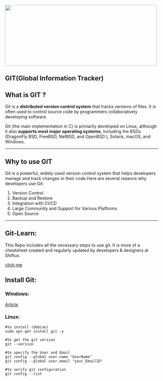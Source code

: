 <img src="https://upload.wikimedia.org/wikipedia/commons/thumb/e/e0/Git-logo.svg/1200px-Git-logo.svg.png" width="500" height="200">  

## GIT(Global Information Tracker)  

## What is GIT ?

Git is a __distributed version control system__ that tracks versions of files. It is often used to control source code by programmers collaboratively developing software.  

Git (the main implementation in C) is primarily developed on Linux, although it also __supports most major operating systems__, including the BSDs (DragonFly BSD, FreeBSD, NetBSD, and OpenBSD ), Solaris,
macOS, and Windows.  

---  

## Why to use GIT  

Git is a powerful, widely-used version control system that helps developers manage and track changes in their code.Here are several reasons why developers use Git:  

1. Version Control  
2. Backup and Restore  
3. Integration with CI/CD  
4. Large Community and Support for Various Platforms  
5. Open Source  

---  

## Git-Learn:  

This Repo includes all the necessary steps to use git. It is more of a cheatsheet created and regularly updated by developers & designers at Shiftux.  

[click-me](https://github.com/Debang5hu/gitLearn/blob/main/gitCommands.md)  

## Install Git:  

### Windows:  
[Article](https://www.simplilearn.com/tutorials/git-tutorial/git-installation-on-windows)  

### Linux:  

```
#to install (debian)
sudo apt-get install git -y

#to get the git version
git --version

#to specify the User and Email
git config --global user.name "UserName"
git config --global user.email "your_EmailID"

#to verify git configuration
git config --list

```  


